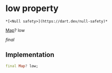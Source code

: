 


# low property




    *[<Null safety>](https://dart.dev/null-safety)*


[Map](https://api.flutter.dev/flutter/dart-core/Map-class.html)? low
  
_final_






## Implementation

```dart
final Map? low;


```







